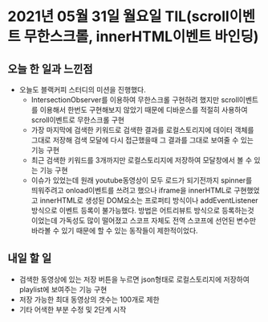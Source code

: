 # 2021년 05월 31일 월요일 TIL(scroll이벤트 무한스크롤, innerHTML이벤트 바인딩)

## 오늘 한 일과 느낀점
- 오늘도 블랙커피 스터디의 미션을 진행했다.
  - IntersectionObserver를 이용하여 무한스크롤 구현하려 했지만 scroll이벤트를 이용해서 한번도 구현해보지 않았기 때문에 디바운스를 적절히 사용하여 scroll이벤트로 무한스크롤 구현
  - 가장 마지막에 검색한 키워드로 검색한 결과를 로컬스토리지에 데이터 객체를 그대로 저장해 검색 모달에 다시 접근했을때 그 결과를 그대로 보여줄 수 있는 기능 구현
  - 최근 검색한 키워드를 3개까지만 로컬스토리지에 저장하여 모달창에서  볼 수 있는 기능 구현
  - 이슈가 있었는데 원래 youtube동영상이 모두 로드가 되기전까지 spinner를 띄워주려고 onload이벤트를 쓰려고 했으나 iframe을 innerHTML로 구현했었고 innerHTML로 생성된 DOM요소는 프로퍼티 방식이나 addEventListener 방식으로 이벤트 등록이 불가능했다. 방법은 어트리뷰트 방식으로 등록하는것이었는데 가독성도 많이 떨어졌고 스코프 자체도 전역 스코프에 선언된 변수만 바라볼 수 있기 때문에 할 수 있는 동작들이 제한적이었다.

## 내일 할 일
- 검색한 동영상에 있는 저장 버튼을 누르면 json형태로 로컬스토리지에 저장하여 playlist에 보여주는 기능 구현
- 저장 가능한 최대 동영상의 갯수는 100개로 제한
- 기타 어색한 부분 수정 및 2단계 시작


